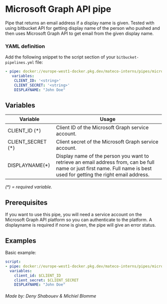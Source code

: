 # Microsoft Graph API pipe
Pipe that returns an email address if a display name is given.
Tested with using bitbucket API for getting display name of the person who pushed and then uses Microsoft Graph API to get email from the given display name.

### YAML definition
Add the following snippet to the script section of your `bitbucket-pipelines.yml` file:
```yaml
- pipe: docker://europe-west1-docker.pkg.dev/mateco-interns/pipes/microsoftgraph:latest
   variables:
    CLIENT_ID: '<string>'
    CLIENT_SECRET: '<string>'
    DISPLAYNAME: "John Doe"
```

## Variables

| Variable        | Usage                                                                                                                                               |
|-----------------|-----------------------------------------------------------------------------------------------------------------------------------------------------|
| CLIENT_ID (*)| Client ID of the Microsoft Graph service account.                                                                        
| CLIENT_SECRET (*)     | Client secret of the Microsoft Graph service account. 
| DISPLAYNAME(*)     | Display name of the person you want to retrieve an email address from, can be full name or just first name. Full name is best used for getting the right email address.                                                                            
                                                                                                
_(*) = required variable._

## Prerequisites

If you want to use this pipe, you will need a service account on the Microsoft Graph API platform so you can authenticate to the platform. A displayname is required if none is given, the pipe will give an error status.

## Examples

Basic example:
    
```yaml
script:
- pipe: docker://europe-west1-docker.pkg.dev/mateco-interns/pipes/microsoftgraph:latest
  variables:
	client_id: $CLIENT_ID
	client_secret: $CLIENT_SECRET
	DISPLAYNAME: "John Doe"
```
###### Made by: Deny Shabouev & Michiel Blomme

